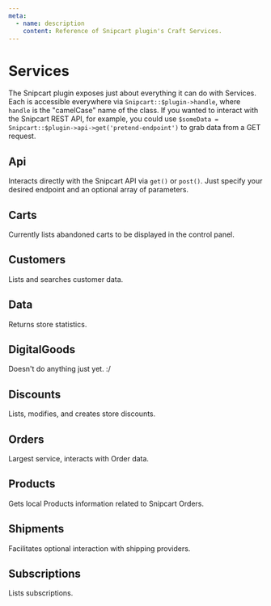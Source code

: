 ```yaml
---
meta:
  - name: description
    content: Reference of Snipcart plugin's Craft Services.
---
```


# Services

The Snipcart plugin exposes just about everything it can do with Services. Each is accessible everywhere via `Snipcart::$plugin->handle`, where `handle` is the "camelCase" name of the class. If you wanted to interact with the Snipcart REST API, for example, you could use `$someData = Snipcart::$plugin->api->get('pretend-endpoint')` to grab data from a GET request.

## Api

Interacts directly with the Snipcart API via `get()` or `post()`. Just specify your desired endpoint and an optional array of parameters.

## Carts

Currently lists abandoned carts to be displayed in the control panel.

## Customers

Lists and searches customer data.

## Data

Returns store statistics.

## DigitalGoods

Doesn't do anything just yet. :/

## Discounts

Lists, modifies, and creates store discounts.

## Orders

Largest service, interacts with Order data.

## Products

Gets local Products information related to Snipcart Orders.

## Shipments

Facilitates optional interaction with shipping providers.

## Subscriptions

Lists subscriptions.

